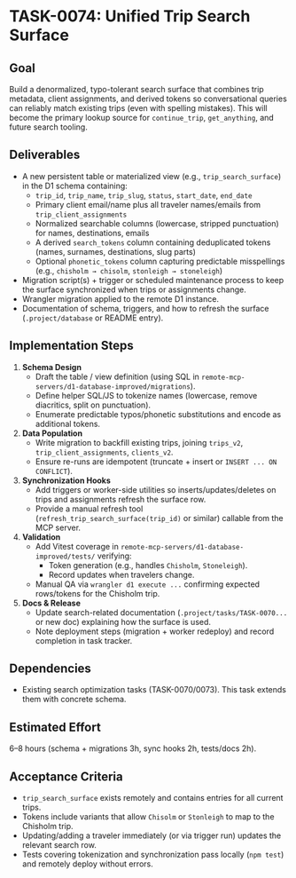 # TASK-0074: Unified Trip Search Surface

## Goal
Build a denormalized, typo-tolerant search surface that combines trip metadata, client assignments, and derived tokens so conversational queries can reliably match existing trips (even with spelling mistakes). This will become the primary lookup source for `continue_trip`, `get_anything`, and future search tooling.

## Deliverables
- A new persistent table or materialized view (e.g., `trip_search_surface`) in the D1 schema containing:
  - `trip_id`, `trip_name`, `trip_slug`, `status`, `start_date`, `end_date`
  - Primary client email/name plus all traveler names/emails from `trip_client_assignments`
  - Normalized searchable columns (lowercase, stripped punctuation) for names, destinations, emails
  - A derived `search_tokens` column containing deduplicated tokens (names, surnames, destinations, slug parts)
  - Optional `phonetic_tokens` column capturing predictable misspellings (e.g., `chisholm → chisolm`, `stonleigh → stoneleigh`)
- Migration script(s) + trigger or scheduled maintenance process to keep the surface synchronized when trips or assignments change.
- Wrangler migration applied to the remote D1 instance.
- Documentation of schema, triggers, and how to refresh the surface (`.project/database` or README entry).

## Implementation Steps
1. **Schema Design**
   - Draft the table / view definition (using SQL in `remote-mcp-servers/d1-database-improved/migrations`).
   - Define helper SQL/JS to tokenize names (lowercase, remove diacritics, split on punctuation).
   - Enumerate predictable typos/phonetic substitutions and encode as additional tokens.
2. **Data Population**
   - Write migration to backfill existing trips, joining `trips_v2`, `trip_client_assignments`, `clients_v2`.
   - Ensure re-runs are idempotent (truncate + insert or `INSERT ... ON CONFLICT`).
3. **Synchronization Hooks**
   - Add triggers or worker-side utilities so inserts/updates/deletes on trips and assignments refresh the surface row.
   - Provide a manual refresh tool (`refresh_trip_search_surface(trip_id)` or similar) callable from the MCP server.
4. **Validation**
   - Add Vitest coverage in `remote-mcp-servers/d1-database-improved/tests/` verifying:
     - Token generation (e.g., handles `Chisholm`, `Stoneleigh`).
     - Record updates when travelers change.
   - Manual QA via `wrangler d1 execute ...` confirming expected rows/tokens for the Chisholm trip.
5. **Docs & Release**
   - Update search-related documentation (`.project/tasks/TASK-0070...` or new doc) explaining how the surface is used.
   - Note deployment steps (migration + worker redeploy) and record completion in task tracker.

## Dependencies
- Existing search optimization tasks (TASK-0070/0073). This task extends them with concrete schema.

## Estimated Effort
6–8 hours (schema + migrations 3h, sync hooks 2h, tests/docs 2h).

## Acceptance Criteria
- `trip_search_surface` exists remotely and contains entries for all current trips.
- Tokens include variants that allow `Chisolm` or `Stonleigh` to map to the Chisholm trip.
- Updating/adding a traveler immediately (or via trigger run) updates the relevant search row.
- Tests covering tokenization and synchronization pass locally (`npm test`) and remotely deploy without errors.
